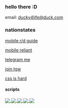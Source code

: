 ### hello there :D

email: ducky4life@duck.com

### nationstates

[mobile r/d guide](https://www.nationstates.net/page=dispatch/id=2519809)

[mobile reliant](https://github.com/ducky4life/reliant-mobile)

[telegram me](https://www.nationstates.net/page=compose_telegram?tgto=ducky)

[join tgw](https://www.nationstates.net/region=the_order_of_the_grey_wardens)

[css is hard](https://ducky4life.pages.dev/tgw)

#### scripts

<a href="https://github.com/ducky4life/ns-detag">
  <img align="center" src="https://ducky4life.vercel.app/api/pin/?username=ducky4life&repo=ns-detag&theme=algolia&border_color=b0ffff&title_color=b0ffff" />
</a>
<a href="https://github.com/ducky4life/ns-blender">
  <img align="center" src="https://ducky4life.vercel.app/api/pin/?username=ducky4life&repo=ns-blender&theme=algolia&border_color=b0ffff&title_color=b0ffff" />
</a>
<a href="https://github.com/ducky4life/ns-zombie">
  <img align="center" src="https://ducky4life.vercel.app/api/pin/?username=ducky4life&repo=ns-zombie&theme=algolia&border_color=b0ffff&title_color=b0ffff" />
</a>
<a href="https://github.com/ducky4life/ns-cardfinder">
  <img align="center" src="https://ducky4life.vercel.app/api/pin/?username=ducky4life&repo=ns-cardfinder&theme=algolia&border_color=b0ffff&title_color=b0ffff" />
</a>
<a href="https://github.com/ducky4life/ns-cardbidder">
  <img align="center" src="https://ducky4life.vercel.app/api/pin/?username=ducky4life&repo=ns-cardbidder&theme=algolia&border_color=b0ffff&title_color=b0ffff" />
</a>

